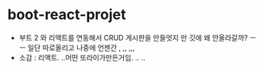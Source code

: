 # boot-react-projet
- 부트 2 와 리액트를 연동해서 CRUD 게시판을 만들엇지 만 깃에 왜 안올라갈까? ㅡㅡ 일단 따로올리고 나중에 언젠간 , ,, ,,,
- 소감 : 리액트. ..어떤 또라이가만든거임. .. ..
